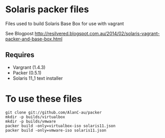 Solaris packer files
==============

Files used to build Solaris Base Box for use with vagrant

See Blogpost http://resilvered.blogspot.com.au/2014/02/solaris-vagrant-packer-and-base-box.html

Requires
-------
- Vargrant (1.4.3)
- Packer (0.5.1)
- Solaris 11_1 text installer

To use these files
=============

    git clone git://github.com/AlanC-au/packer
    mkdir -p builds/virtualbox
    mkdir -p builds/vmware
    packer build -only=virtualbox-iso solaris11.json
    packer build -only=vmware-iso solaris11.json
